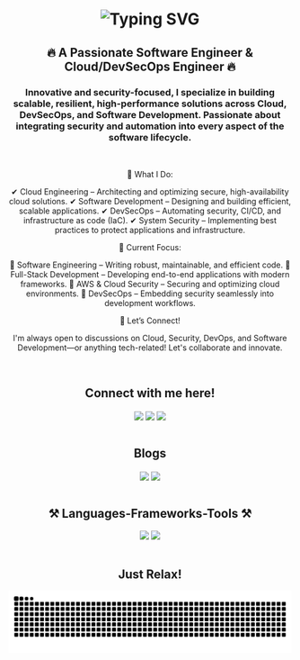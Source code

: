 <h1 align="center">
    <img src="https://readme-typing-svg.demolab.com?font=Rubik&weight=600&size=80&duration=1100&pause=1000&color=BE2ED6&background=FFFFFF00&center=true&vCenter=true&width=1200&height=150&lines=Hey+There!++%F0%9F%91%8B;I'm+Mohammed+Farhaan!" alt="Typing SVG" />
</h1>

<h2 align="center">🔥 A Passionate Software Engineer & Cloud/DevSecOps Engineer 🔥 </h3>
<h3 align="center">Innovative and security-focused, I specialize in building scalable, resilient, high-performance solutions across Cloud, DevSecOps, and Software Development. Passionate about integrating security and automation into every aspect of the software lifecycle.</h3>

<br/>

<div align="center">
 
🚀 What I Do:

✔ Cloud Engineering – Architecting and optimizing secure, high-availability cloud solutions.
✔ Software Development – Designing and building efficient, scalable applications.
✔ DevSecOps – Automating security, CI/CD, and infrastructure as code (IaC).
✔ System Security – Implementing best practices to protect applications and infrastructure.

🔭 Current Focus:

🔹 Software Engineering – Writing robust, maintainable, and efficient code.
🔹 Full-Stack Development – Developing end-to-end applications with modern frameworks.
🔹 AWS & Cloud Security – Securing and optimizing cloud environments.
🔹 DevSecOps – Embedding security seamlessly into development workflows.

💬 Let’s Connect!

I'm always open to discussions on Cloud, Security, DevOps, and Software Development—or anything tech-related! Let's collaborate and innovate.


 </div>
 
  <br/>
  
 <h2 align="center">Connect with me here!</h2>
 <div align="center"> 
    <a href="mailto:mohammedfarhaan235@gmail.com?subject=Hello&body=Hi%20there!" target="_blank"><img align="center" src="https://skillicons.dev/icons?i=gmail"/></a>
    <a href="https://www.linkedin.com/in/mohammed-farhaan-n-5b45b7214/" target="_blank"><img align="center" src="https://skillicons.dev/icons?i=linkedin"/></a>
    <a href="https://github.com/Mohammed-Farhaan-N" target="_blank"><img align="center" src="https://skillicons.dev/icons?i=github"/></a>

</div>

 <br/>
 
 <h2 align="center">Blogs</h2>
 <div align="center"> 
    <a href="https://mohammedfarhaan.hashnode.dev/" target="_blank"><img align="center" src="https://img.shields.io/badge/Hashnode-2962FF?style=for-the-badge&logo=hashnode&logoColor=white"/></a>
    <a href="https://medium.com/@mohammedfarhaan" target="_blank"><img align="center" src="https://img.shields.io/badge/Medium-12100E?style=for-the-badge&logo=medium&logoColor=white"/></a>
</div>

 <br/>
 
<h2 align="center">⚒️ Languages-Frameworks-Tools ⚒️</h2>
<div align="center">
    <img src="https://skillicons.dev/icons?i=linux,jenkins,docker,kubernetes,terraform,ansible,aws,azure,gcp,github,git,prometheus,grafana,py,bash" />
    <img src="https://skillicons.dev/icons?i=kali,elasticsearch,maven,gradle,go,html,css,js,java,mysql" /><br>
</div>

 <br/>

<div align="center">
  <h2>Just Relax! </h2>
  <img alt="snake eating my contributions" src="https://raw.githubusercontent.com/Mohammed-Farhaan-N/Mohammed-Farhaan-N/output/github-contribution-grid-snake.svg" />
  <br/><br/><br/>
</div>
